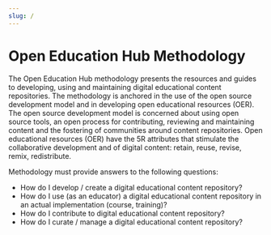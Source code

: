 ```yaml
---
slug: /
---
```


# Open Education Hub Methodology

The Open Education Hub methodology presents the resources and guides to developing, using and maintaining digital educational content repositories.
The methodology is anchored in the use of the open source development model and in developing open educational resources (OER).
The open source development model is concerned about using open source tools, an open process for contributing, reviewing and maintaining content and the fostering of communities around content repositories.
Open educational resources (OER) have the 5R attributes that stimulate the collaborative development and of digital content: retain, reuse, revise, remix, redistribute.

Methodology must provide answers to the following questions:

- How do I develop / create a digital educational content repository?
- How do I use (as an educator) a digital educational content repository in an actual implementation (course, training)?
- How do I contribute to digital educational content repository?
- How do I curate / manage a digital educational content repository?

